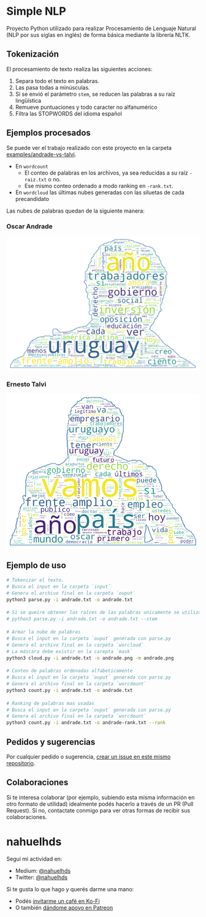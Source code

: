 # Simple NLP

Proyecto Python utilizado para realizar Procesamiento de Lenguaje Natural (NLP por sus siglas en inglés) de forma básica mediante la librería NLTK.

## Tokenización

El procesamiento de texto realiza las siguientes acciones:

1. Separa todo el texto en palabras.
1. Las pasa todas a minúsculas.
1. Si se envió el parámetro `stem`, se reducen las palabras a su raíz lingüística
1. Remueve puntuaciones y todo caracter no alfanumérico
1. Filtra las STOPWORDS del idioma español

## Ejemplos procesados

Se puede ver el trabajo realizado con este proyecto en la carpeta [examples/andrade-vs-talvi](./examples/andrade-vs-talvi).

- En `wordcount`
  - El conteo de palabras en los archivos, ya sea reducidas a su raíz `-raiz.txt` o no.
  - Ese mismo conteo ordenado a modo ranking en `-rank.txt`.
- En `wordcloud` las últimas nubes generadas con las siluetas de cada precandidato

Las nubes de palabras quedan de la siguiente manera:

### Oscar Andrade

![Nube de palabras de Óscar Andrade](./examples/andrade-vs-talvi/wordcloud/andrade.png)

### Ernesto Talvi

![Nube de palabras de Ernesto Talvi](./examples/andrade-vs-talvi/wordcloud/talvi.png)

## Ejemplo de uso

```bash
# Tokenizar el texto.
# Busca el input en la carpeta `input`
# Genera el archivo final en la carpeta `ouput`
python3 parse.py -i andrade.txt -o andrade.txt

# Si se queire obtener las raíces de las palabras unicamente se utiliza `stem`
# python3 parse.py -i andrade.txt -o andrade.txt --stem

# Armar la nube de palabras
# Busca el input en la carpeta `ouput` generada con parse.py
# Genera el archivo final en la carpeta `worcloud`
# La máscara debe existir en la carepta `mask`
python3 cloud.py -i andrade.txt -o andrade.png -m andrade.png

# Conteo de palabras ordenadas alfabeticamente
# Busca el input en la carpeta `ouput` generada con parse.py
# Genera el archivo final en la carpeta `worcdount`
python3 count.py -i andrade.txt -o andrade.txt

# Ranking de palabras mas usadas
# Busca el input en la carpeta `ouput` generada con parse.py
# Genera el archivo final en la carpeta `worcdount`
python3 count.py -i andrade.txt -o andrade-rank.txt --rank
```

## Pedidos y sugerencias

Por cualquier pedido o sugerencia, [crear un issue en este mismo repositorio](https://github.com/nahuelhds/votaciones-diputados-argentina/issues/new).

## Colaboraciones

Si te interesa colaborar (por ejemplo, subiendo esta misma información en otro formato de utilidad) idealmente podés hacerlo a través de un PR (Pull Request). Si no, contactate conmigo para ver otras formas de recibir sus colaboraciones.

# nahuelhds

Segui mi actividad en:

- Medium: [@nahuelhds](http://medium.com/@nahuelhds)
- Twitter: [@nahuelhds](https://twitter.com/nahuelhds)

Si te gusta lo que hago y querés darme una mano:

- Podés [invitarme un café en Ko-Fi](https://ko-fi.com/nahuelhds)
- O también [dándome apoyo en Patreon](https://www.patreon.com/nahuelhds)

